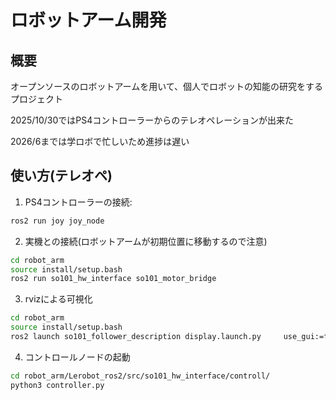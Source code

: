 # ロボットアーム開発

## 概要
オープンソースのロボットアームを用いて、個人でロボットの知能の研究をするプロジェクト

2025/10/30ではPS4コントローラーからのテレオペレーションが出来た

2026/6までは学ロボで忙しいため進捗は遅い

## 使い方(テレオペ)
1. PS4コントローラーの接続:
```bash
ros2 run joy joy_node
```
2. 実機との接続(ロボットアームが初期位置に移動するので注意)
```bash
cd robot_arm
source install/setup.bash
ros2 run so101_hw_interface so101_motor_bridge
```
3. rvizによる可視化
```bash
cd robot_arm
source install/setup.bash
ros2 launch so101_follower_description display.launch.py     use_gui:=false     joint_states_topic:=/so101_follower/joint_states
```
4. コントロールノードの起動
```bash
cd robot_arm/Lerobot_ros2/src/so101_hw_interface/controll/
python3 controller.py
```
